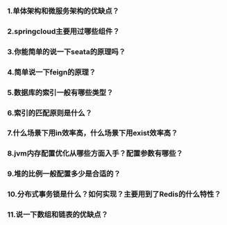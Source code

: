 ### 1.单体架构和微服务架构的优缺点？

### 2.springcloud主要用过哪些组件？

### 3.你能简单的说一下seata的原理吗？

### 4.简单说一下feign的原理？

### 5.数据库的索引一般有哪些类型？

### 6.索引的匹配原则是什么？

### 7.什么场景下用in效率高，什么场景下用exist效率高？

### 8.jvm内存配置优化从哪些方面入手？配置参数有哪些？

### 9.堆的比例一般配置多少是合适的？

### 10.分布式事务锁是什么？如何实现？主要用到了Redis的什么特性？

### 11.说一下数组和链表的优缺点？







